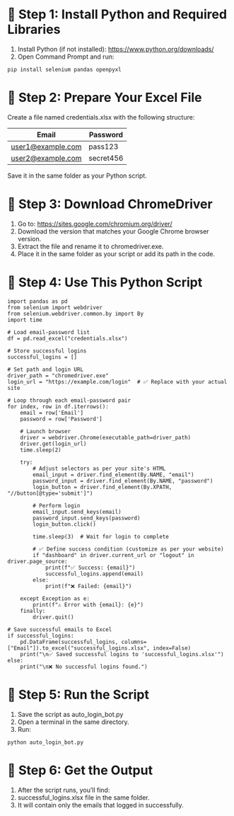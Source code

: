# 🔹 Step 1: Install Python and Required Libraries
1. Install Python (if not installed): https://www.python.org/downloads/
2. Open Command Prompt and run:
```
pip install selenium pandas openpyxl
```
# 🔹 Step 2: Prepare Your Excel File
Create a file named credentials.xlsx with the following structure:

| Email               | Password  |
|---------------------|-----------|
| user1@example.com   | pass123   |
| user2@example.com   | secret456 |


Save it in the same folder as your Python script.

# 🔹 Step 3: Download ChromeDriver
1. Go to: https://sites.google.com/chromium.org/driver/
2. Download the version that matches your Google Chrome browser version.
3. Extract the file and rename it to chromedriver.exe.
4. Place it in the same folder as your script or add its path in the code.

# 🔹 Step 4: Use This Python Script
```
import pandas as pd
from selenium import webdriver
from selenium.webdriver.common.by import By
import time

# Load email-password list
df = pd.read_excel("credentials.xlsx")

# Store successful logins
successful_logins = []

# Set path and login URL
driver_path = "chromedriver.exe"
login_url = "https://example.com/login"  # ✅ Replace with your actual site

# Loop through each email-password pair
for index, row in df.iterrows():
    email = row['Email']
    password = row['Password']

    # Launch browser
    driver = webdriver.Chrome(executable_path=driver_path)
    driver.get(login_url)
    time.sleep(2)

    try:
        # Adjust selectors as per your site's HTML
        email_input = driver.find_element(By.NAME, "email")
        password_input = driver.find_element(By.NAME, "password")
        login_button = driver.find_element(By.XPATH, "//button[@type='submit']")

        # Perform login
        email_input.send_keys(email)
        password_input.send_keys(password)
        login_button.click()

        time.sleep(3)  # Wait for login to complete

        # ✅ Define success condition (customize as per your website)
        if "dashboard" in driver.current_url or "logout" in driver.page_source:
            print(f"✅ Success: {email}")
            successful_logins.append(email)
        else:
            print(f"❌ Failed: {email}")

    except Exception as e:
        print(f"⚠️ Error with {email}: {e}")
    finally:
        driver.quit()

# Save successful emails to Excel
if successful_logins:
    pd.DataFrame(successful_logins, columns=["Email"]).to_excel("successful_logins.xlsx", index=False)
    print("\n✅ Saved successful logins to 'successful_logins.xlsx'")
else:
    print("\n❌ No successful logins found.")
```
# 🔹 Step 5: Run the Script
1. Save the script as auto_login_bot.py
2. Open a terminal in the same directory.
3. Run:
 ```
python auto_login_bot.py
```
# 🔹 Step 6: Get the Output
1. After the script runs, you’ll find:
2. successful_logins.xlsx file in the same folder.
3. It will contain only the emails that logged in successfully.
